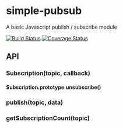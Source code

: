 # simple-pubsub
A basic Javascript publish / subscribe module

[![Build Status](https://travis-ci.org/davidcole1977/simple-pubsub.svg)](https://travis-ci.org/davidcole1977/simple-pubsub) [![Coverage Status](https://coveralls.io/repos/davidcole1977/simple-pubsub/badge.svg?branch=master)](https://coveralls.io/r/davidcole1977/simple-pubsub?branch=master)

## API

### Subscription(topic, callback)

#### Subscription.prototype.unsubscribe()

### publish(topic, data)

### getSubscriptionCount(topic)

